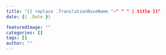 ```yaml
---
title: "{{ replace .TranslationBaseName "-" " " | title }}"
date: {{ .Date }}

featuredImage: ""
categories: []
tags: []
author: ""
---
```

